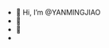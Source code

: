 - 👋 Hi, I’m @YANMINGJIAO
- 👀 
- 🌱 
- 
<!---
YANMINGJIAO/YANMINGJIAO is a ✨ special ✨ repository because its `README.md` (this file) appears on your GitHub profile.
You can click the Preview link to take a look at your changes.
--->
